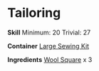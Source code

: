 <!-- TITLE: Woolen Wristband -->
<!-- SUBTITLE: Made from warm, but itchy, wool -->

# Tailoring
**Skill**
	Minimum: 20
Trivial: 27

**Container**
[Large Sewing Kit](large-sewing-kit)

**Ingredients**
[Wool Square](wool-square) x 3